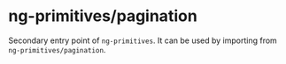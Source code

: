 # ng-primitives/pagination

Secondary entry point of `ng-primitives`. It can be used by importing from `ng-primitives/pagination`.
